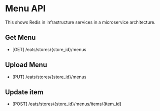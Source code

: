 # Menu API
This shows Redis in infrastructure services in a microservice architecture.

## Get Menu

- [GET] /eats/stores/{store_id}/menus

## Upload Menu

- [PUT] /eats/stores/{store_id}/menus

## Update item

- [POST] /eats/stores/{store_id}/menus/items/{item_id}

